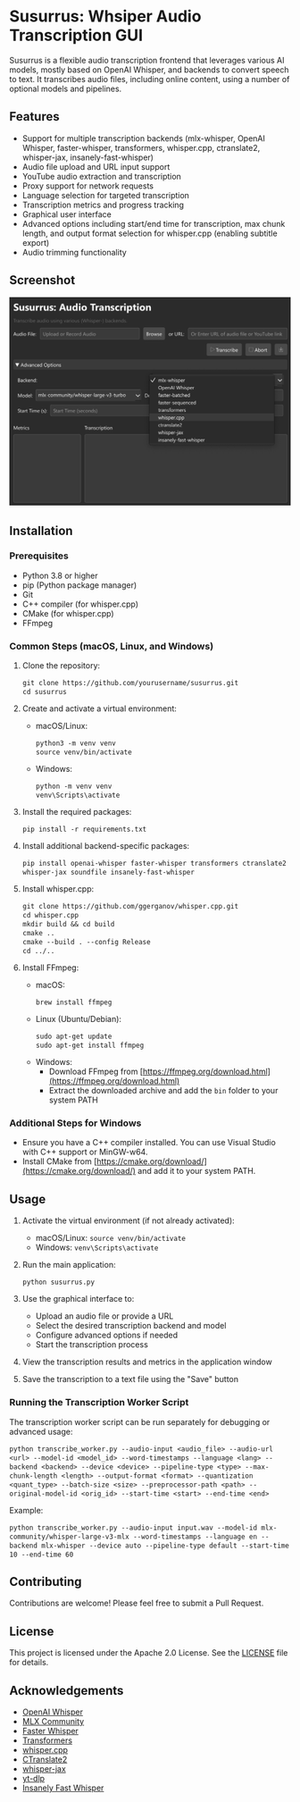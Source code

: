 # Susurrus: Whsiper Audio Transcription GUI

Susurrus is a flexible audio transcription frontend that leverages various AI models, mostly based on OpenAI Whisper, and backends to convert speech to text. It transcribes audio files, including online content, using a number of optional models and pipelines.

## Features

- Support for multiple transcription backends (mlx-whisper, OpenAI Whisper, faster-whisper, transformers, whisper.cpp, ctranslate2, whisper-jax, insanely-fast-whisper)
- Audio file upload and URL input support
- YouTube audio extraction and transcription
- Proxy support for network requests
- Language selection for targeted transcription
- Transcription metrics and progress tracking
- Graphical user interface
- Advanced options including start/end time for transcription, max chunk length, and output format selection for whisper.cpp (enabling subtitle export)
- Audio trimming functionality

## Screenshot

![Susurrus Interface](susurrus.png)

## Installation

### Prerequisites

- Python 3.8 or higher
- pip (Python package manager)
- Git
- C++ compiler (for whisper.cpp)
- CMake (for whisper.cpp)
- FFmpeg

### Common Steps (macOS, Linux, and Windows)

1. Clone the repository:
   ```
   git clone https://github.com/yourusername/susurrus.git
   cd susurrus
   ```

2. Create and activate a virtual environment:
   - macOS/Linux:
     ```
     python3 -m venv venv
     source venv/bin/activate
     ```
   - Windows:
     ```
     python -m venv venv
     venv\Scripts\activate
     ```

3. Install the required packages:
   ```
   pip install -r requirements.txt
   ```

4. Install additional backend-specific packages:
   ```
   pip install openai-whisper faster-whisper transformers ctranslate2 whisper-jax soundfile insanely-fast-whisper
   ```

5. Install whisper.cpp:
   ```
   git clone https://github.com/ggerganov/whisper.cpp.git
   cd whisper.cpp
   mkdir build && cd build
   cmake ..
   cmake --build . --config Release
   cd ../..
   ```

6. Install FFmpeg:
   - macOS:
     ```
     brew install ffmpeg
     ```
   - Linux (Ubuntu/Debian):
     ```
     sudo apt-get update
     sudo apt-get install ffmpeg
     ```
   - Windows:
     - Download FFmpeg from [https://ffmpeg.org/download.html](https://ffmpeg.org/download.html)
     - Extract the downloaded archive and add the `bin` folder to your system PATH

### Additional Steps for Windows

- Ensure you have a C++ compiler installed. You can use Visual Studio with C++ support or MinGW-w64.
- Install CMake from [https://cmake.org/download/](https://cmake.org/download/) and add it to your system PATH.

## Usage

1. Activate the virtual environment (if not already activated):
   - macOS/Linux: `source venv/bin/activate`
   - Windows: `venv\Scripts\activate`

2. Run the main application:
   ```
   python susurrus.py
   ```

3. Use the graphical interface to:
   - Upload an audio file or provide a URL
   - Select the desired transcription backend and model
   - Configure advanced options if needed
   - Start the transcription process

4. View the transcription results and metrics in the application window

5. Save the transcription to a text file using the "Save" button

### Running the Transcription Worker Script

The transcription worker script can be run separately for debugging or advanced usage:

```
python transcribe_worker.py --audio-input <audio_file> --audio-url <url> --model-id <model_id> --word-timestamps --language <lang> --backend <backend> --device <device> --pipeline-type <type> --max-chunk-length <length> --output-format <format> --quantization <quant_type> --batch-size <size> --preprocessor-path <path> --original-model-id <orig_id> --start-time <start> --end-time <end>
```

Example:
```
python transcribe_worker.py --audio-input input.wav --model-id mlx-community/whisper-large-v3-mlx --word-timestamps --language en --backend mlx-whisper --device auto --pipeline-type default --start-time 10 --end-time 60
```

## Contributing

Contributions are welcome! Please feel free to submit a Pull Request.

## License

This project is licensed under the Apache 2.0 License. See the [LICENSE](LICENSE) file for details.

## Acknowledgements

- [OpenAI Whisper](https://github.com/openai/whisper)
- [MLX Community](https://github.com/ml-explore/mlx-examples)
- [Faster Whisper](https://github.com/guillaumekln/faster-whisper)
- [Transformers](https://github.com/huggingface/transformers)
- [whisper.cpp](https://github.com/ggerganov/whisper.cpp)
- [CTranslate2](https://github.com/OpenNMT/CTranslate2)
- [whisper-jax](https://github.com/sanchit-gandhi/whisper-jax)
- [yt-dlp](https://github.com/yt-dlp/yt-dlp)
- [Insanely Fast Whisper](https://github.com/Vaibhavs10/insanely-fast-whisper)
